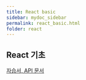 ```yaml
---
title: React basic
sidebar: mydoc_sidebar
permalink: react_basic.html
folder: react
---
```


## React 기초

[자습서, API 문서](https://ko.reactjs.org/tutorial/tutorial.html)
